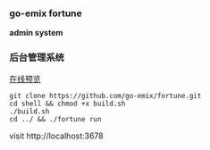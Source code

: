 ### go-emix fortune

**admin system**

### 后台管理系统

[在线预览](https://www.takujo.cn/fortune)

```shell
git clone https://github.com/go-emix/fortune.git
cd shell && chmod +x build.sh
./build.sh
cd ../ && ./fortune run
```

visit http://localhost:3678
